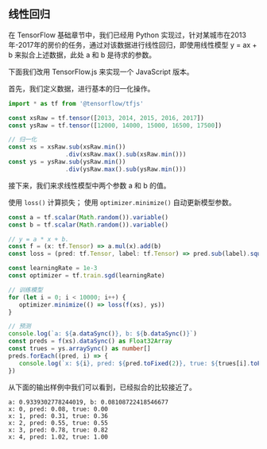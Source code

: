 ## 线性回归

在 TensorFlow 基础章节中，我们已经用 Python 实现过，针对某城市在2013年-2017年的房价的任务，通过对该数据进行线性回归，即使用线性模型 y = ax + b 来拟合上述数据，此处 a 和 b 是待求的参数。

下面我们改用 TensorFlow.js 来实现一个 JavaScript 版本。

首先，我们定义数据，进行基本的归一化操作。

```ts
import * as tf from '@tensorflow/tfjs'

const xsRaw = tf.tensor([2013, 2014, 2015, 2016, 2017])
const ysRaw = tf.tensor([12000, 14000, 15000, 16500, 17500])

// 归一化
const xs = xsRaw.sub(xsRaw.min())
                .div(xsRaw.max().sub(xsRaw.min()))
const ys = ysRaw.sub(ysRaw.min())
                .div(ysRaw.max().sub(ysRaw.min()))
```

接下来，我们来求线性模型中两个参数 a 和 b 的值。

使用 `loss()` 计算损失；
使用 `optimizer.minimize()` 自动更新模型参数。

```ts
const a = tf.scalar(Math.random()).variable()
const b = tf.scalar(Math.random()).variable()

// y = a * x + b.
const f = (x: tf.Tensor) => a.mul(x).add(b)
const loss = (pred: tf.Tensor, label: tf.Tensor) => pred.sub(label).square().mean() as tf.Scalar

const learningRate = 1e-3
const optimizer = tf.train.sgd(learningRate)

// 训练模型
for (let i = 0; i < 10000; i++) {
   optimizer.minimize(() => loss(f(xs), ys))
}

// 预测
console.log(`a: ${a.dataSync()}, b: ${b.dataSync()}`)
const preds = f(xs).dataSync() as Float32Array
const trues = ys.arraySync() as number[]
preds.forEach((pred, i) => {
   console.log(`x: ${i}, pred: ${pred.toFixed(2)}, true: ${trues[i].toFixed(2)}`)
})
```

从下面的输出样例中我们可以看到，已经拟合的比较接近了。

```shell
a: 0.9339302778244019, b: 0.08108722418546677
x: 0, pred: 0.08, true: 0.00
x: 1, pred: 0.31, true: 0.36
x: 2, pred: 0.55, true: 0.55
x: 3, pred: 0.78, true: 0.82
x: 4, pred: 1.02, true: 1.00
```
